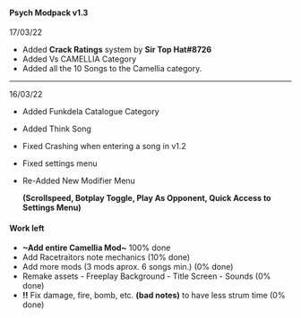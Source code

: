 #### Psych Modpack v1.3
17/03/22
- Added **Crack Ratings** system by **Sir Top Hat#8726**
- Added Vs CAMELLIA Category
- Added all the 10 Songs to the Camellia category.
  
  
___________________________________________
16/03/22
- Added Funkdela Catalogue Category
- Added Think Song
- Fixed Crashing when entering a song in v1.2
- Fixed settings menu
- Re-Added New Modifier Menu 
  
  **(Scrollspeed, Botplay Toggle, Play As Opponent, Quick Access to Settings Menu)**

#### Work left
- **~Add entire Camellia Mod~** 100% done
- Add Racetraitors note mechanics (10% done)
- Add more mods (3 mods aprox. 6 songs min.) (0% done)
- Remake assets - Freeplay Background - Title Screen - Sounds (0% done)
- **!!** Fix damage, fire, bomb, etc. **(bad notes)** to have less strum time (0% done)
